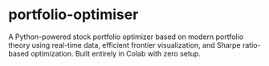# portfolio-optimiser
A Python-powered stock portfolio optimizer based on modern portfolio theory using real-time data, efficient frontier visualization, and Sharpe ratio-based optimization. Built entirely in Colab with zero setup.
